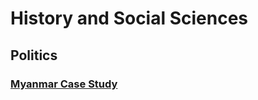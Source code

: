 <head>
    <title>Yr 9 HASS</title>
</head>
<body>
    <h1 class="title">History and Social Sciences</h1>
    <h2>Politics</h2>
    <h3><a href="https://harzavad.github.io/the-merchant/notes/year-9/hass/myanmar-case-study.html">Myanmar Case Study</a></h3>
</body>
